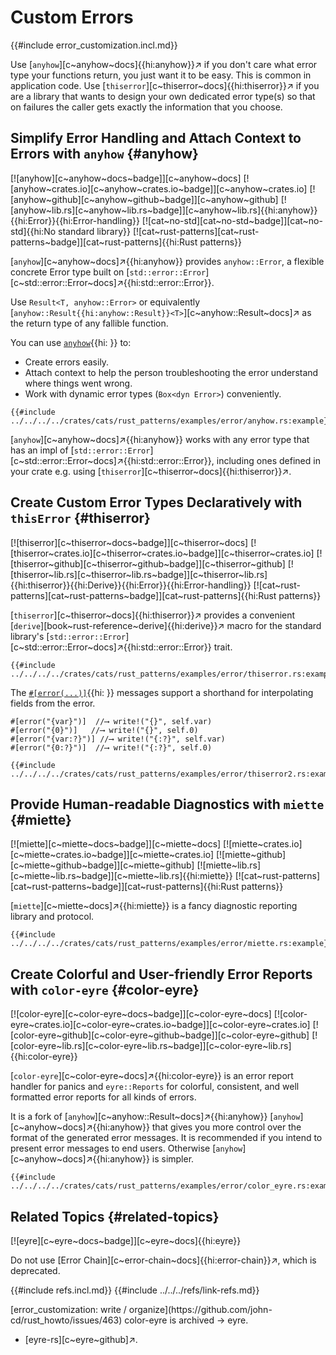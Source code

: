 # Custom Errors

{{#include error_customization.incl.md}}

Use [`anyhow`][c~anyhow~docs]{{hi:anyhow}}↗ if you don't care what error type your functions return, you just want it to be easy. This is common in application code. Use [`thiserror`][c~thiserror~docs]{{hi:thiserror}}↗ if you are a library that wants to design your own dedicated error type(s) so that on failures the caller gets exactly the information that you choose.

## Simplify Error Handling and Attach Context to Errors with `anyhow` {#anyhow}

[![anyhow][c~anyhow~docs~badge]][c~anyhow~docs] [![anyhow~crates.io][c~anyhow~crates.io~badge]][c~anyhow~crates.io] [![anyhow~github][c~anyhow~github~badge]][c~anyhow~github] [![anyhow~lib.rs][c~anyhow~lib.rs~badge]][c~anyhow~lib.rs]{{hi:anyhow}}{{hi:Error}}{{hi:Error-handling}} [![cat~no-std][cat~no-std~badge]][cat~no-std]{{hi:No standard library}} [![cat~rust-patterns][cat~rust-patterns~badge]][cat~rust-patterns]{{hi:Rust patterns}}

[`anyhow`][c~anyhow~docs]↗{{hi:anyhow}} provides `anyhow::Error`, a flexible concrete Error type built on [`std::error::Error`][c~std::error::Error~docs]↗{{hi:std::error::Error}}.

Use `Result<T, anyhow::Error>` or equivalently [`anyhow::Result{{hi:anyhow::Result}}<T>`][c~anyhow::Result~docs]↗ as the return type of any fallible function.

You can use [`anyhow`]( ){{hi: }} to:

- Create errors easily.
- Attach context to help the person troubleshooting the error understand where things went wrong.
- Work with dynamic error types (`Box<dyn Error>`) conveniently.

```rust,editable
{{#include ../../../../crates/cats/rust_patterns/examples/error/anyhow.rs:example}}
```

[`anyhow`][c~anyhow~docs]↗{{hi:anyhow}} works with any error type that has an impl of [`std::error::Error`][c~std::error::Error~docs]↗{{hi:std::error::Error}}, including ones defined in your crate e.g. using [`thiserror`][c~thiserror~docs]{{hi:thiserror}}↗.

## Create Custom Error Types Declaratively with `thisError` {#thiserror}

[![thiserror][c~thiserror~docs~badge]][c~thiserror~docs] [![thiserror~crates.io][c~thiserror~crates.io~badge]][c~thiserror~crates.io] [![thiserror~github][c~thiserror~github~badge]][c~thiserror~github] [![thiserror~lib.rs][c~thiserror~lib.rs~badge]][c~thiserror~lib.rs]{{hi:thiserror}}{{hi:Derive}}{{hi:Error}}{{hi:Error-handling}} [![cat~rust-patterns][cat~rust-patterns~badge]][cat~rust-patterns]{{hi:Rust patterns}}

[`thiserror`][c~thiserror~docs]{{hi:thiserror}}↗ provides a convenient [`derive`][book~rust-reference~derive]{{hi:derive}}↗ macro for the standard library's [`std::error::Error`][c~std::error::Error~docs]↗{{hi:std::error::Error}} trait.

```rust,editable
{{#include ../../../../crates/cats/rust_patterns/examples/error/thiserror.rs:example}}
```

The [`#[error(...)]`]( ){{hi: }} messages support a shorthand for interpolating fields from the error.

```rust,editable,compile_fail,noplayground
#[error("{var}")]  //⟶ write!("{}", self.var)
#[error("{0}")]   //⟶ write!("{}", self.0)
#[error("{var:?}")] //⟶ write!("{:?}", self.var)
#[error("{0:?}")]  //⟶ write!("{:?}", self.0)
```

```rust,editable
{{#include ../../../../crates/cats/rust_patterns/examples/error/thiserror2.rs:example}}
```

## Provide Human-readable Diagnostics with `miette` {#miette}

[![miette][c~miette~docs~badge]][c~miette~docs] [![miette~crates.io][c~miette~crates.io~badge]][c~miette~crates.io] [![miette~github][c~miette~github~badge]][c~miette~github] [![miette~lib.rs][c~miette~lib.rs~badge]][c~miette~lib.rs]{{hi:miette}} [![cat~rust-patterns][cat~rust-patterns~badge]][cat~rust-patterns]{{hi:Rust patterns}}

[`miette`][c~miette~docs]↗{{hi:miette}} is a fancy diagnostic reporting library and protocol.

```rust,editable
{{#include ../../../../crates/cats/rust_patterns/examples/error/miette.rs:example}}
```

## Create Colorful and User-friendly Error Reports with `color-eyre` {#color-eyre}

[![color-eyre][c~color-eyre~docs~badge]][c~color-eyre~docs] [![color-eyre~crates.io][c~color-eyre~crates.io~badge]][c~color-eyre~crates.io] [![color-eyre~github][c~color-eyre~github~badge]][c~color-eyre~github] [![color-eyre~lib.rs][c~color-eyre~lib.rs~badge]][c~color-eyre~lib.rs]{{hi:color-eyre}}

[`color-eyre`][c~color-eyre~docs]↗{{hi:color-eyre}} is an error report handler for panics and `eyre::Reports` for colorful, consistent, and well formatted error reports for all kinds of errors.

It is a fork of [`anyhow`][c~anyhow::Result~docs]↗{{hi:anyhow}} [`anyhow`][c~anyhow~docs]↗{{hi:anyhow}} that gives you more control over the format of the generated error messages. It is recommended if you intend to present error messages to end users. Otherwise [`anyhow`][c~anyhow~docs]↗{{hi:anyhow}} is simpler.

```rust,editable
{{#include ../../../../crates/cats/rust_patterns/examples/error/color_eyre.rs:example}}
```

## Related Topics {#related-topics}

[![eyre][c~eyre~docs~badge]][c~eyre~docs]{{hi:eyre}}

Do not use [Error Chain][c~error-chain~docs]{{hi:error-chain}}↗, which is deprecated.

{{#include refs.incl.md}}
{{#include ../../../refs/link-refs.md}}

<div class="hidden">
[error_customization: write / organize](https://github.com/john-cd/rust_howto/issues/463)
color-eyre is archived -> eyre.

- [eyre-rs][c~eyre~github]↗.

</div>
